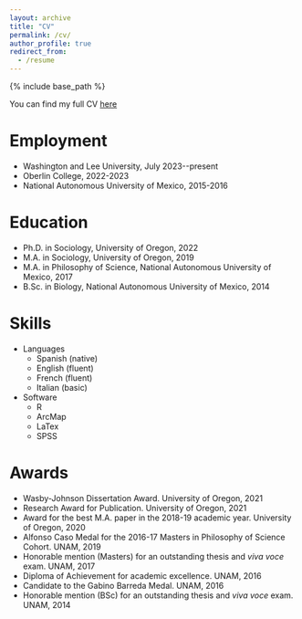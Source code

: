 ```yaml
---
layout: archive
title: "CV"
permalink: /cv/
author_profile: true
redirect_from:
  - /resume
---
```


{% include base_path %}

You can find my full CV [here](http://mauriciobetan.github.io/files/MB_CV_aug2023.pdf)

Employment
======
* Washington and Lee University, July 2023--present
* Oberlin College, 2022-2023
* National Autonomous University of Mexico, 2015-2016

Education
======
* Ph.D. in Sociology, University of Oregon, 2022
* M.A. in Sociology, University of Oregon, 2019
* M.A. in Philosophy of Science, National Autonomous University of Mexico, 2017
* B.Sc. in Biology, National Autonomous University of Mexico, 2014
 
Skills
======
* Languages
  * Spanish (native)
  * English (fluent)
  * French (fluent)
  * Italian (basic)
* Software
  * R
  * ArcMap
  * LaTex
  * SPSS

Awards
======
* Wasby-Johnson Dissertation Award. University of Oregon, 2021
* Research Award for Publication. University of Oregon, 2021
* Award for the best M.A. paper in the 2018-19 academic year. University of Oregon, 2020
* Alfonso Caso Medal for the 2016-17 Masters in Philosophy of Science Cohort. UNAM, 2019
* Honorable mention (Masters) for an outstanding thesis and _viva voce_ exam. UNAM, 2017
* Diploma of Achievement for academic excellence. UNAM, 2016
* Candidate to the Gabino Barreda Medal. UNAM, 2016
* Honorable mention (BSc) for an outstanding thesis and _viva voce_ exam. UNAM, 2014
